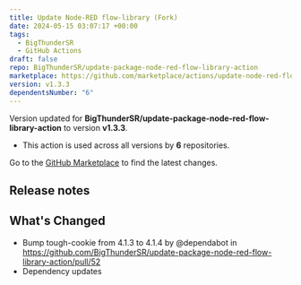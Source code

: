 ```yaml
---
title: Update Node-RED flow-library (Fork)
date: 2024-05-15 03:07:17 +00:00
tags:
  - BigThunderSR
  - GitHub Actions
draft: false
repo: BigThunderSR/update-package-node-red-flow-library-action
marketplace: https://github.com/marketplace/actions/update-node-red-flow-library-fork
version: v1.3.3
dependentsNumber: "6"
---
```



Version updated for **BigThunderSR/update-package-node-red-flow-library-action** to version **v1.3.3**.
- This action is used across all versions by **6** repositories.

Go to the [GitHub Marketplace](https://github.com/marketplace/actions/update-node-red-flow-library-fork) to find the latest changes.

## Release notes

## What's Changed
* Bump tough-cookie from 4.1.3 to 4.1.4 by @dependabot in https://github.com/BigThunderSR/update-package-node-red-flow-library-action/pull/52
* Dependency updates
